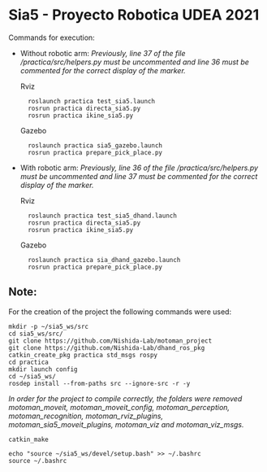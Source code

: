 
# Sia5 - Proyecto Robotica UDEA 2021 

Commands for execution:

- Without robotic arm: 
_Previously, line 37 of the file /practica/src/helpers.py must be uncommented and line 36 must be commented for the correct display of the marker._

    Rviz

        roslaunch practica test_sia5.launch
        rosrun practica directa_sia5.py
        rosrun practica ikine_sia5.py

    Gazebo

        roslaunch practica sia5_gazebo.launch
        rosrun practica prepare_pick_place.py

- With robotic arm: 
_Previously, line 36 of the file /practica/src/helpers.py must be uncommented and line 37 must be commented for the correct display of the marker._

    Rviz

        roslaunch practica test_sia5_dhand.launch
        rosrun practica directa_sia5.py
        rosrun practica ikine_sia5.py

    Gazebo 

        roslaunch practica sia_dhand_gazebo.launch
        rosrun practica prepare_pick_place.py


## Note:
For the creation of the project the following commands were used:

    mkdir -p ~/sia5_ws/src
    cd sia5_ws/src/
    git clone https://github.com/Nishida-Lab/motoman_project
    git clone https://github.com/Nishida-Lab/dhand_ros_pkg
    catkin_create_pkg practica std_msgs rospy 
    cd practica
    mkdir launch config
    cd ~/sia5_ws/
    rosdep install --from-paths src --ignore-src -r -y

_In order for the project to compile correctly, the folders were removed motoman_moveit, motoman_moveit_config, motoman_perception, motoman_recognition, motoman_rviz_plugins, motoman_sia5_moveit_plugins, motoman_viz and motoman_viz_msgs._

    catkin_make

    echo "source ~/sia5_ws/devel/setup.bash" >> ~/.bashrc
    source ~/.bashrc

